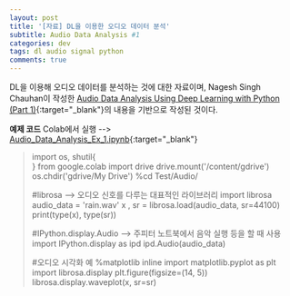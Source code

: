```yaml
---
layout: post
title: '[자료] DL을 이용한 오디오 데이터 분석'
subtitle: Audio Data Analysis #1
categories: dev
tags: dl audio signal python
comments: true
---
```

DL을 이용해 오디오 데이터를 분석하는 것에 대한 자료이며, Nagesh Singh Chauhan이 작성한 [Audio Data Analysis Using Deep Learning with Python (Part 1)](https://www.kdnuggets.com/2020/02/audio-data-analysis-deep-learning-python-part-1.html){:target="_blank"}의 내용을 기반으로 작성된 것이다.

**예제 코드** Colab에서 실행 --> [Audio_Data_Analysis_Ex_1.ipynb](https://colab.research.google.com/github/AIWithDaddy/AIWithDaddy.github.io/blob/master/code/Audio_Data_Analysis_Ex_1.ipynb){:target="_blank"}

> import os, shutil{<br>}
> from google.colab import drive
> drive.mount('/content/gdrive')
> os.chdir('gdrive/My Drive')
> %cd Test/Audio/
>
> #librosa --> 오디오 신호를 다루는 대표적인 라이브러리
> import librosa
> audio_data = 'rain.wav'
> x , sr = librosa.load(audio_data, sr=44100)
> print(type(x), type(sr))
>
> #IPython.display.Audio --> 주피터 노트북에서 음악 실행 등을 할 때 사용
> import IPython.display as ipd
> ipd.Audio(audio_data)
>
> #오디오 시각화 예
> %matplotlib inline
> import matplotlib.pyplot as plt
> import librosa.display
> plt.figure(figsize=(14, 5))
> librosa.display.waveplot(x, sr=sr)


